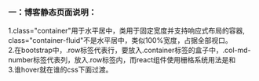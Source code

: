 ### 一：博客静态页面说明：
1.class="container"用于水平居中，类用于固定宽度并支持响应式布局的容器, class="container-fluid"不是水平居中，类似100%宽度，占据全部视口。</br>
2.在bootstrap中，.row标签代表行，要放入.container标签的盒子中，.col-md-number标签代表列，放入.row标签内，而react组件使用栅格系统用法是<Row></Row>和<Col></Col> </br>
3.谁hover就在谁的css下面过渡。</br>